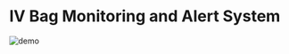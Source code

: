 # IV Bag Monitoring and Alert System
![demo](https://user-images.githubusercontent.com/88607911/232502549-829d3f59-b467-469d-a94e-1f4d241dd3da.png)
